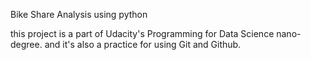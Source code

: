 Bike Share Analysis using python

   this project is a part of Udacity's Programming for Data Science nano-degree.
   and it's also a practice for using Git and Github.